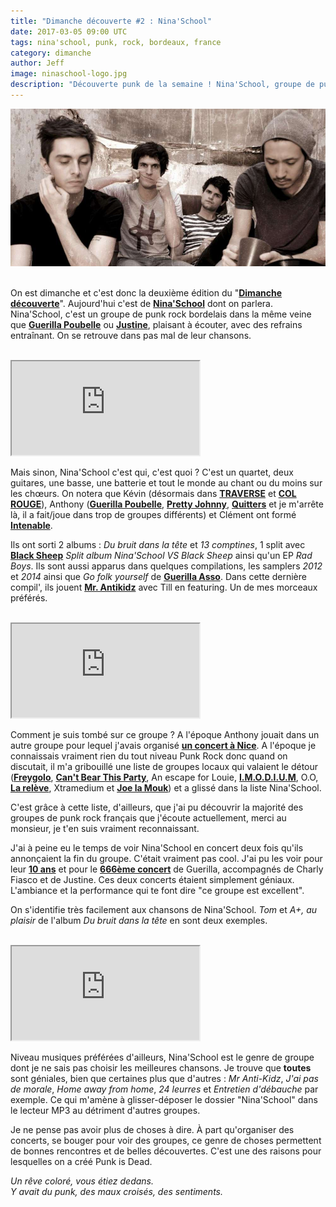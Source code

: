 ```yaml
---
title: "Dimanche découverte #2 : Nina'School"
date: 2017-03-05 09:00 UTC
tags: nina'school, punk, rock, bordeaux, france
category: dimanche
author: Jeff
image: ninaschool-logo.jpg
description: "Découverte punk de la semaine ! Nina'School, groupe de punk rock bordelais !"
---
```



![Logo](2017-03-05-dimanche-decouverte-2-nina-school/ninaschool-logo.jpg)
<br/><br/>

On est dimanche et c'est donc la deuxième édition du "[**Dimanche découverte**](/categories/dimanche)". Aujourd'hui c'est de [**Nina'School**](https://ninaschool.bandcamp.com/) dont on parlera.
Nina'School, c'est un groupe de punk rock bordelais dans la même veine que [**Guerilla Poubelle**](https://guerillapoubelle.bandcamp.com/) ou [**Justine**](https://justinepunkrock.bandcamp.com/), plaisant à écouter, avec des refrains entraînant. On se retrouve dans pas mal de leur chansons.

<br/>
<iframe class="bandcamp-small" src="https://bandcamp.com/EmbeddedPlayer/album=3202170023/size=small/bgcol=333333/linkcol=0f91ff/track=328722357/transparent=true/" seamless><a href="https://ninaschool.bandcamp.com/album/split-album-ninaschool-vs-black-sheep">Split Album Nina&#39;School VS Black Sheep by Nina&#39;School</a></iframe>
<br/>

Mais sinon, Nina'School c'est qui, c'est quoi ? C'est un quartet, deux guitares, une basse, une batterie et tout le monde au chant ou du moins sur les chœurs. On notera que
Kévin (désormais dans [**TRAVERSE**](https://traverseparis.bandcamp.com/album/winter-songs-from-summer-bruises) et [**COL ROUGE**](https://colrouge.bandcamp.com/album/col-rouge-ep-2)), Anthony ([**Guerilla Poubelle**](https://guerillapoubelle.bandcamp.com/), [**Pretty Johnny**](https://prettyjohnny.bandcamp.com/), [**Quitters**](https://quittersmusic.bandcamp.com/) et je m'arrête là, il a fait/joue dans trop de groupes différents) et Clément ont formé [**Intenable**](https://intenable.bandcamp.com).

Ils ont sorti 2 albums : *Du bruit dans la tête* et *13 comptines*, 1 split avec [**Black Sheep**](https://black-sheep.bandcamp.com) *Split album Nina'School VS Black Sheep* ainsi qu'un EP *Rad Boys*. Ils sont aussi apparus dans quelques compilations, les samplers *2012* et *2014* ainsi que *Go folk yourself* de [**Guerilla Asso**](https://guerilla-asso.com). Dans cette dernière compil', ils jouent [**Mr. Antikidz**](https://guerillaasso.bandcamp.com/track/mr-anti-kids) avec Till en featuring. Un de mes morceaux préférés.

<br/>
<iframe class="bandcamp-small" src="https://bandcamp.com/EmbeddedPlayer/album=2331450610/size=small/bgcol=333333/linkcol=0f91ff/track=892514096/transparent=true/" seamless><a href="https://guerillaasso.bandcamp.com/album/go-folk-yourself">Go Folk Yourself by Nina&#39;School</a></iframe>
<br/>

Comment je suis tombé sur ce groupe ? A l'époque Anthony jouait dans un autre groupe pour lequel j'avais organisé [**un concert à Nice**](http://razibus.net/27-04-2013-zephyr21-gecko-5-lumpy-gravy-show-staccato-nice-14743.html). A l'époque je connaissais vraiment rien du tout niveau Punk Rock donc quand on discutait, il m'a gribouillé une liste de groupes locaux qui valaient le détour ([**Freygolo**](https://freygolo.bandcamp.com/), [**Can't Bear This Party**](https://cantbearthisparty.bandcamp.com/album/new-songs), An escape for Louie, [**I.M.O.D.I.U.M**](https://imodium.bandcamp.com), O.O, [**La relève**](http://la.releve.free.fr/site/medias.php), Xtramedium et [**Joe la Mouk**](https://joelamouk.bandcamp.com/)) et a glissé dans la liste Nina'School.

C'est grâce à cette liste, d'ailleurs, que j'ai pu découvrir la majorité des groupes de punk rock français que j'écoute actuellement, merci au monsieur, je t'en suis vraiment reconnaissant.

J'ai à peine eu le temps de voir Nina'School en concert deux fois qu'ils annonçaient la fin du groupe. C'était vraiment pas cool. J'ai pu les voir pour leur [**10 ans**](https://www.youtube.com/watch?v=wlI9gGiauXQ) et pour le [**666ème concert**](https://www.youtube.com/watch?v=kqvqoAS9PBI) de Guerilla, accompagnés de Charly Fiasco et de Justine. Ces deux concerts étaient simplement géniaux.
L'ambiance et la performance qui te font dire "ce groupe est excellent".

On s'identifie très facilement aux chansons de Nina'School. *Tom* et *A+, au plaisir* de l'album *Du bruit dans la tête* en sont deux exemples.

<br/>
<iframe class="bandcamp-small" src="https://bandcamp.com/EmbeddedPlayer/album=2644590302/size=small/bgcol=333333/linkcol=0f91ff/transparent=true/" seamless><a href="http://ninaschool.bandcamp.com/album/1st-album-du-bruit-dans-la-t-te">1st album &quot;Du Bruit dans la Tête&quot; by Nina&#39;School</a></iframe>
<br/>

Niveau musiques préférées d'ailleurs, Nina'School est le genre de groupe dont je ne sais pas choisir les meilleures chansons.
Je trouve que **toutes** sont géniales, bien que certaines plus que d'autres : *Mr Anti-Kidz*, *J'ai pas de morale*, *Home away from home*, *24 leurres* et *Entretien d'débauche* par exemple.
Ce qui m'amène à glisser-déposer le dossier "Nina'School" dans le lecteur MP3 au détriment d'autres groupes.

Je ne pense pas avoir plus de choses à dire. À part qu'organiser des concerts, se bouger pour voir des groupes, ce genre de choses permettent de bonnes rencontres et de belles découvertes.
C'est une des raisons pour lesquelles on a créé Punk is Dead.

*Un rêve coloré, vous étiez dedans.<br/>
Y avait du punk, des maux croisés, des sentiments.*

